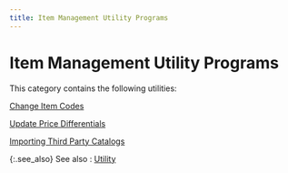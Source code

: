 ```yaml
---
title: Item Management Utility Programs
---
```


# Item Management Utility Programs


This category contains the following utilities:


[Change Item Codes]({{site.utl_baseurl}}/item-management/change_item_code_utility_content.html)


[Update Price Differentials]({{site.utl_baseurl}}/item-management/update-price-diffs/update_price_differentials_utility_content.html)


[Importing Third Party Catalogs]({{site.utl_baseurl}}/item-management/importing-3rd-catalogs/import_third_party_catalogs_into_everest.html)


{:.see_also}
See also
: [Utility]({{site.utl_baseurl}}/utility_content.html)

